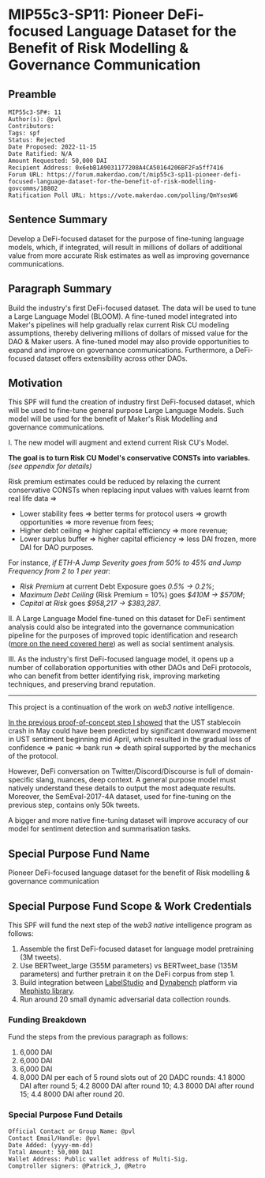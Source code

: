 # MIP55c3-SP11: Pioneer DeFi-focused Language Dataset for the Benefit of Risk Modelling & Governance Communication

## Preamble

```
MIP55c3-SP#: 11
Author(s): @pvl
Contributors:
Tags: spf
Status: Rejected
Date Proposed: 2022-11-15
Date Ratified: N/A
Amount Requested: 50,000 DAI
Recipient Address: 0x6ebB1A9031177208A4CA50164206BF2Fa5ff7416
Forum URL: https://forum.makerdao.com/t/mip55c3-sp11-pioneer-defi-focused-language-dataset-for-the-benefit-of-risk-modelling-govcomms/18802
Ratification Poll URL: https://vote.makerdao.com/polling/QmYsosW6
```

## Sentence Summary

Develop a DeFi-focused dataset for the purpose of fine-tuning language models, which, if integrated, will result in millions of dollars of additional value from more accurate Risk estimates as well as improving governance communications.

## Paragraph Summary

Build the industry's first DeFi-focused dataset. The data will be used to tune a Large Language Model (BLOOM). A fine-tuned model integrated into Maker's pipelines will help gradually relax current Risk CU modeling assumptions, thereby delivering millions of dollars of missed value for the DAO & Maker users. A fine-tuned model may also provide opportunities to expand and improve on governance communications. Furthermore, a DeFi-focused dataset offers extensibility across other DAOs. 

## Motivation

This SPF will fund the creation of industry first DeFi-focused dataset, which will be used to fine-tune general purpose Large Language Models. Such model will be used for the benefit of Maker's Risk Modelling and governance communications.

I. The new model will augment and extend current Risk CU's Model. 

**The goal is to turn Risk CU Model's conservative CONSTs into variables.** *(see appendix for details)*

Risk premium estimates could be reduced by relaxing the current conservative CONSTs when replacing input values with values learnt from real life data =>

* Lower stability fees => better terms for protocol users => growth opportunities => more revenue from fees;
* Higher debt ceiling => higher capital efficiency => more revenue;
* Lower surplus buffer => higher capital efficiency => less DAI frozen, more DAI for DAO purposes.

For instance, *if ETH-A Jump Severity goes from 50% to 45% and Jump Frequency from 2 to 1 per year*:

* *Risk Premium* at current Debt Exposure goes *0.5% -> 0.2%*;
* *Maximum Debt Ceiling* (Risk Premium = 10%) goes *$410M -> $570M*;
* *Capital at Risk* goes *$958,217 -> $383,287*.

II. A Large Language Model fine-tuned on this dataset for DeFi sentiment analysis could also be integrated into the governance communication pipeline for the purposes of improved topic identification and research ([more on the need covered here](https://forum.makerdao.com/t/wanted-researcher/18561)) as well as social sentiment analysis.

III. As the industry's first DeFi-focused language model, it opens up a number of collaboration opportunities with other DAOs and DeFi protocols, who can benefit from better identifying risk, improving marketing techniques, and preserving brand reputation.

---

This project is a continuation of the work on *web3 native* intelligence. 

[In the previous proof-of-concept step I showed](https://forum.makerdao.com/t/towards-web3-native-intelligence-tools-for-protocol-comprehension-and-stewardship/15642) that the UST stablecoin crash in May could have been predicted by significant downward movement in UST sentiment beginning mid April, which resulted in the gradual loss of confidence => panic => bank run => death spiral supported by the mechanics of the protocol.

However, DeFi conversation on Twitter/Discord/Discourse is full of domain-specific slang, nuances, deep context. A general purpose model must natively understand these details to output the most adequate results. Moreover, the SemEval-2017-4A dataset, used for fine-tuning on the previous step, contains only 50k tweets. 

A bigger and more native fine-tuning dataset will improve accuracy of our model for sentiment detection and summarisation tasks.

## Special Purpose Fund Name

Pioneer DeFi-focused language dataset for the benefit of Risk modelling & governance communication

## Special Purpose Fund Scope & Work Credentials

This SPF will fund the next step of the *web3 native* intelligence program as follows:
1. Assemble the first DeFi-focused dataset for language model pretraining (3M tweets).
2. Use BERTweet_large (355M parameters) vs BERTweet_base (135M parameters) and further pretrain it on the DeFi corpus from step 1.
3. Build integration between [LabelStudio](https://labelstud.io) and [Dynabench](https://dynabench.org/) platform via [Mephisto library](https://mephisto.ai).
4. Run around 20 small dynamic adversarial data collection rounds.

### Funding Breakdown

Fund the steps from the previous paragraph as follows:
1. 6,000 DAI
2. 6,000 DAI
3. 6,000 DAI
4. 8,000 DAI per each of 5 round slots out of 20 DADC rounds:
 4.1 8000 DAI after round 5;
 4.2 8000 DAI after round 10;
 4.3 8000 DAI after round 15;
 4.4 8000 DAI after round 20.
 
### Special Purpose Fund Details

```
Official Contact or Group Name: @pvl
Contact Email/Handle: @pvl
Date Added: (yyyy-mm-dd)
Total Amount: 50,000 DAI
Wallet Address: Public wallet address of Multi-Sig.
Comptroller signers: @Patrick_J, @Retro
```
